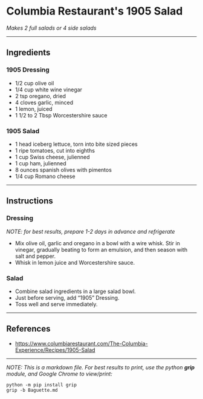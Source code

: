 # Columbia Restaurant's 1905 Salad
*Makes 2 full salads or 4 side salads*
***
## Ingredients

### 1905 Dressing
* 1/2 cup olive oil
* 1/4 cup white wine vinegar
* 2 tsp oregano, dried
* 4 cloves garlic, minced
* 1 lemon, juiced
* 1 1/2 to 2 Tbsp Worcestershire sauce

### 1905 Salad
* 1 head iceberg lettuce, torn into bite sized pieces
* 1 ripe tomatoes, cut into eighths
* 1 cup Swiss cheese, julienned
* 1 cup ham, julienned
* 8 ounces spanish olives with pimentos
* 1/4 cup Romano cheese
***
## Instructions
### Dressing
*NOTE: for best results, prepare 1-2 days in advance and refrigerate*
+ Mix olive oil, garlic and oregano in a bowl with a wire whisk.  Stir in vinegar, gradually beating to form an emulsion, and then season with salt and pepper.
+ Whisk in lemon juice and Worcestershire sauce.
### Salad
+ Combine salad ingredients in a large salad bowl.
+ Just before serving, add “1905” Dressing.
+ Toss well and serve immediately.
***
## References
+ https://www.columbiarestaurant.com/The-Columbia-Experience/Recipes/1905-Salad
***
*NOTE: This is a markdown file. For best results to print, use the python **grip** module, and Google Chrome to view/print:*
```console
python -m pip install grip
grip -b Baguette.md
```
